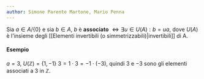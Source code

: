 ```yaml
---
author: Simone Parente Martone, Mario Penna
---
```

Sia $a \in A / \{0\}$ e sia $b \in A$, $b$ è **associato** $\iff \exists u \in U(A): b=ua$, dove $U(A)$ è l'insieme degli [[Elementi invertibili (o simmetrizzabili)|invertibili]] di A.
#### Esempio
$a = 3$, $U(\mathbb{Z})=\{1,-1\}$
$3=1 \cdot 3 = -1 \cdot (-3)$, quindi $3$ e $-3$ sono gli elementi associati a 3 in $\mathbb{Z}$.
